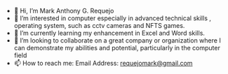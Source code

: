 - 👋 Hi, I’m Mark Anthony G. Requejo
- 👀 I’m interested in computer especially in advanced technical skills , operating system, such as cctv cameras and NFTS games. 
- 🌱 I’m currently learning my enhancement in Excel and Word skills.
- 💞️ I’m looking to collaborate on a great company or organization where I can demonstrate my abilities and potential, particularly in the computer field
- 📫 How to reach me:
     Email Address: requejomark@gmail.com
